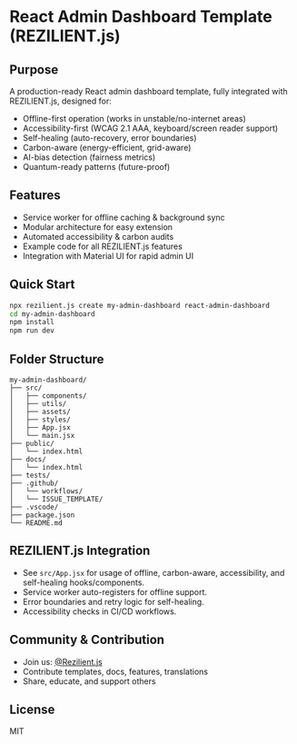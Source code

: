 # React Admin Dashboard Template (REZILIENT.js)

## Purpose
A production-ready React admin dashboard template, fully integrated with REZILIENT.js, designed for:
- Offline-first operation (works in unstable/no-internet areas)
- Accessibility-first (WCAG 2.1 AAA, keyboard/screen reader support)
- Self-healing (auto-recovery, error boundaries)
- Carbon-aware (energy-efficient, grid-aware)
- AI-bias detection (fairness metrics)
- Quantum-ready patterns (future-proof)

## Features
- Service worker for offline caching & background sync
- Modular architecture for easy extension
- Automated accessibility & carbon audits
- Example code for all REZILIENT.js features
- Integration with Material UI for rapid admin UI

## Quick Start
```bash
npx rezilient.js create my-admin-dashboard react-admin-dashboard
cd my-admin-dashboard
npm install
npm run dev
```

## Folder Structure
```
my-admin-dashboard/
├── src/
│   ├── components/
│   ├── utils/
│   ├── assets/
│   ├── styles/
│   ├── App.jsx
│   └── main.jsx
├── public/
│   └── index.html
├── docs/
│   └── index.html
├── tests/
├── .github/
│   └── workflows/
│   └── ISSUE_TEMPLATE/
├── .vscode/
├── package.json
└── README.md
```

## REZILIENT.js Integration
- See `src/App.jsx` for usage of offline, carbon-aware, accessibility, and self-healing hooks/components.
- Service worker auto-registers for offline support.
- Error boundaries and retry logic for self-healing.
- Accessibility checks in CI/CD workflows.

## Community & Contribution
- Join us: [@Rezilient.js](https://github.com/Rezilient.js)
- Contribute templates, docs, features, translations
- Share, educate, and support others

## License
MIT

